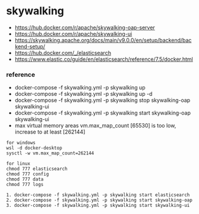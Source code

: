 # skywalking
* https://hub.docker.com/r/apache/skywalking-oap-server
* https://hub.docker.com/r/apache/skywalking-ui
* https://skywalking.apache.org/docs/main/v9.0.0/en/setup/backend/backend-setup/
* https://hub.docker.com/_/elasticsearch
* https://www.elastic.co/guide/en/elasticsearch/reference/7.5/docker.html

### reference
* docker-compose -f skywalking.yml -p skywalking up
* docker-compose -f skywalking.yml -p skywalking up -d
* docker-compose -f skywalking.yml -p skywalking stop skywalking-oap skywalking-ui
* docker-compose -f skywalking.yml -p skywalking start skywalking-oap skywalking-ui
* max virtual memory areas vm.max_map_count [65530] is too low, increase to at least [262144]
```
for windows
wsl -d docker-desktop
sysctl -w vm.max_map_count=262144

for linux
chmod 777 elasticsearch
chmod 777 config
chmod 777 data
chmod 777 logs

1. docker-compose -f skywalking.yml -p skywalking start elasticsearch
2. docker-compose -f skywalking.yml -p skywalking start skywalking-oap
3. docker-compose -f skywalking.yml -p skywalking start skywalking-ui
```